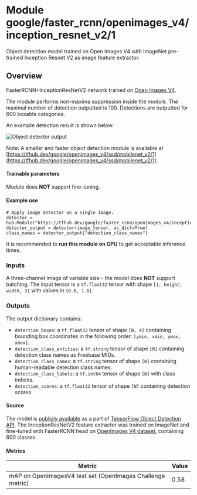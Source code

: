 # Module google/faster_rcnn/openimages_v4/inception_resnet_v2/1

Object detection model trained on Open Images V4 with ImageNet pre-trained
Inception Resnet V2 as image feature extractor.

<!-- task: image-object-detection -->
<!-- asset-path: legacy -->
<!-- network-architecture: faster-r-cnn -->
<!-- dataset: openimagesv4 -->
<!-- fine-tunable: false -->
<!-- format: hub -->
<!-- colab: https://colab.research.google.com/github/tensorflow/docs/blob/master/site/en/hub/tutorials/object_detection.ipynb -->

## Overview

FasterRCNN+InceptionResNetV2 network trained on
[Open Images V4](https://storage.googleapis.com/openimages/web/index.html).

The module performs non-maxima suppression inside the module. The maximal number
of detection outputted is 100. Detections are outputted for 600 boxable
categories.

An example detection result is shown below.

![Object detector output](https://www.gstatic.com/aihub/tfhub/detection/fasterrcnn_output.png)

Note: A smaller and faster object detection module is available at [https://tfhub.dev/google/openimages_v4/ssd/mobilenet_v2/1](https://tfhub.dev/google/openimages_v4/ssd/mobilenet_v2/1).

#### Trainable parameters
Module does **NOT** support fine-tuning.

#### Example use
```
# Apply image detector on a single image.
detector = hub.Module("https://tfhub.dev/google/faster_rcnn/openimages_v4/inception_resnet_v2/1")
detector_output = detector(image_tensor, as_dict=True)
class_names = detector_output["detection_class_names"]
```
It is recommended to **run this module on GPU** to get acceptable inference
times.

### Inputs
A three-channel image of variable size - the model does **NOT** support 
batching.
The input tensor is a `tf.float32` tensor with shape `[1, height, width, 3]` 
with values in `[0.0, 1.0]`.

### Outputs
The output dictionary contains:

*   `detection_boxes`: a `tf.float32` tensor of shape `[N, 4]` containing
    bounding box coordinates in the following order: `[ymin, xmin, ymax, xmax]`.
*   `detection_class_entities`: a `tf.string` tensor of shape `[N]` containing
    detection class names as Freebase MIDs.
*   `detection_class_names`: a `tf.string` tensor of shape `[N]` containing
    human-readable detection class names.
*   `detection_class_labels`: a `tf.int64` tensor of shape `[N]` with class
    indices.
*   `detection_scores`: a `tf.float32` tensor of shape `[N]` containing
    detection scores.

#### Source
The model is [publicly available](https://github.com/tensorflow/models/blob/master/research/object_detection/samples/configs/faster_rcnn_inception_resnet_v2_atrous_oid.config) 
as a part of [TensorFlow Object Detection API](https://github.com/tensorflow/models/tree/master/research/object_detection).
The InceptionResNetV2 feature extractor was trained on ImageNet and fine-tuned 
with FasterRCNN head on [OpenImages V4 dataset](https://storage.googleapis.com/openimages/web/index.html), 
containing 600 classes.

#### Metrics
Metric  | Value
------- | --------
mAP on OpenImagesV4 test set (OpenImages Challenge metric)  | 0.58

